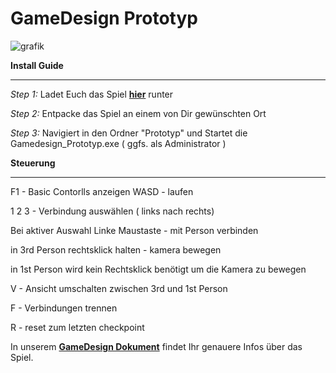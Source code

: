 # GameDesign Prototyp
![grafik](https://user-images.githubusercontent.com/48796243/122566336-bb62c580-d047-11eb-9d75-d1878b741631.png)

**Install Guide**
_______________________________________________________________________________________________________________________

*Step 1:*
Ladet Euch das Spiel **[hier](https://github.com/Tobias-Bodmer/Shackles-of-Hell/archive/refs/heads/main.zip)** runter

*Step 2:* 
Entpacke das Spiel an einem von Dir gewünschten Ort

*Step 3:* 
Navigiert in den Ordner "Prototyp" und Startet die Gamedesign_Prototyp.exe ( ggfs. als Administrator ) 


**Steuerung**
________________________________________________________________________________________________________________________

F1 - Basic Contorlls anzeigen
WASD  - laufen

1 2 3 - Verbindung auswählen ( links nach rechts) 

Bei aktiver Auswahl Linke Maustaste - mit Person verbinden

in 3rd Person rechtsklick halten - kamera bewegen 

in 1st Person wird kein Rechtsklick benötigt um die Kamera zu bewegen

V - Ansicht umschalten zwischen 3rd und 1st Person

F - Verbindungen trennen

R - reset zum letzten checkpoint

In unserem **[GameDesign Dokument](https://github.com/Tobias-Bodmer/Shackles-of-Hell/blob/main/Gamedesign_Dokument.pdf)** findet Ihr genauere Infos über das Spiel.

